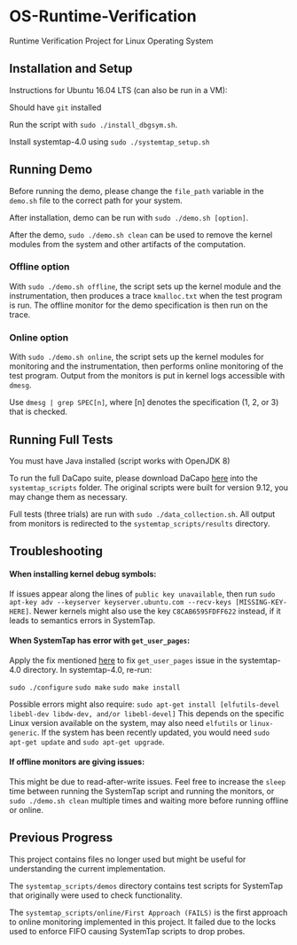 # OS-Runtime-Verification
Runtime Verification Project for Linux Operating System

## Installation and Setup
Instructions for Ubuntu 16.04 LTS (can also be run in a VM):

Should have ```git``` installed

Run the script with ```sudo ./install_dbgsym.sh```.

Install systemtap-4.0 using ```sudo ./systemtap_setup.sh```

## Running Demo

Before running the demo, please change the ```file_path``` variable in the ```demo.sh``` file to the correct path for your system.

After installation, demo can be run with ```sudo ./demo.sh [option]```.

After the demo, ```sudo ./demo.sh clean``` can be used to remove the kernel modules from the system and other artifacts of the computation.

### Offline option

With ```sudo ./demo.sh offline```, the script sets up the kernel module and the instrumentation, then produces a trace ```kmalloc.txt``` when the test program is run. The offline monitor for the demo specification is then run on the trace.

### Online option

With ```sudo ./demo.sh online```, the script sets up the kernel modules for monitoring and the instrumentation, then performs online monitoring of the test program. Output from the monitors is put in kernel logs accessible with ```dmesg```.

Use ```dmesg | grep SPEC[n]```, where [n] denotes the specification (1, 2, or 3) that is checked.

## Running Full Tests

You must have Java installed (script works with OpenJDK 8)

To run the full DaCapo suite, please download DaCapo [here](http://dacapobench.org/) into the ```systemtap_scripts``` folder. The original scripts were built for version 9.12, you may change them as necessary.

Full tests (three trials) are run with ```sudo ./data_collection.sh```. All output from monitors is redirected to the ```systemtap_scripts/results``` directory.

## Troubleshooting

#### When installing kernel debug symbols:

If issues appear along the lines of ```public key unavailable```, then run ```sudo apt-key adv --keyserver keyserver.ubuntu.com --recv-keys [MISSING-KEY-HERE]```. Newer kernels might also use the key ```C8CAB6595FDFF622``` instead, if it leads to semantics errors in SystemTap.


#### When SystemTap has error with ```get_user_pages```:

Apply the fix mentioned [here](https://launchpadlibrarian.net/425005337/fix-get-user-pages-prototype.patch) to fix ```get_user_pages``` issue in the systemtap-4.0 directory.
In systemtap-4.0, re-run:

```sudo ./configure```
```sudo make```
```sudo make install```

Possible errors might also require:
```sudo apt-get install [elfutils-devel libebl-dev libdw-dev, and/or libebl-devel]``` This depends on the specific Linux version available on the system, may also need ```elfutils``` or ```linux-generic```.
If the system has been recently updated, you would need ```sudo apt-get update``` and ```sudo apt-get upgrade```.


#### If offline monitors are giving issues:

This might be due to read-after-write issues. Feel free to increase the ```sleep``` time between running the SystemTap script and running the monitors, or ```sudo ./demo.sh clean``` multiple times and waiting more before running offline or online.

## Previous Progress

This project contains files no longer used but might be useful for understanding the current implementation.

The ```systemtap_scripts/demos``` directory contains test scripts for SystemTap that originally were used to check functionality.

The ```systemtap_scripts/online/First Approach (FAILS)``` is the first approach to online monitoring implemented in this project. It failed due to the locks used to enforce FIFO causing SystemTap scripts to drop probes.